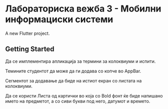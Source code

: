 # Лабораториска вежба 3 - Мобилни информациски системи

A new Flutter project.

## Getting Started

Да се имплементира апликација за термини за колоквиуми и испити. 

Темините студентот да може да ги додава со копче во AppBar. 

Сегментот за додавање да биде на истиот екран со листата на колоквиуми. 

Да се користи Листа од картички во која со Bold фонт ќе биде напишано името на предметот, а со сиви букви под него, датумот и времето.
